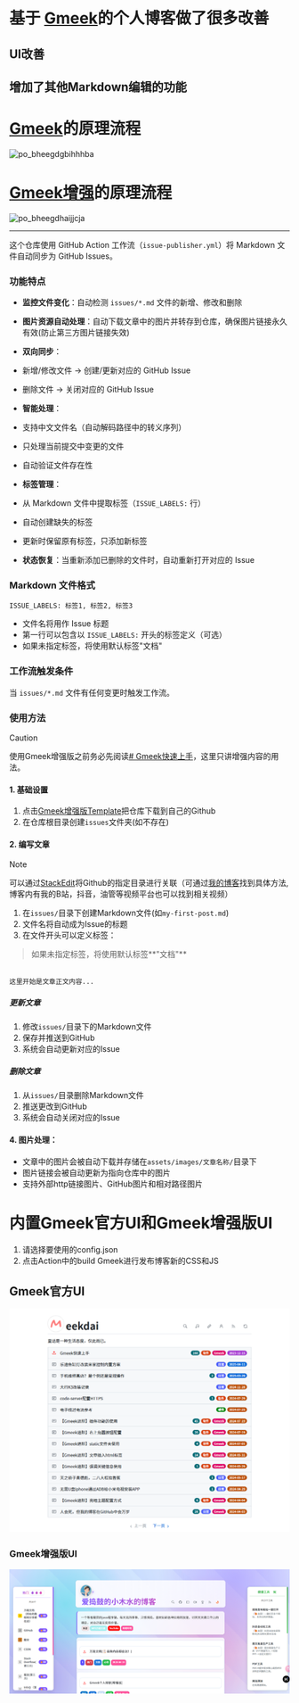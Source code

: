 
# **基于** [**Gmeek**](https://github.com/Meekdai/Gmeek)**的个人博客做了很多改善**

## UI改善

## 增加了其他Markdown编辑的功能

# [Gmeek](https://github.com/Meekdai/Gmeek)的原理流程

![](http://www.kdocs.cn/api/v3/office/copy/WFA1WjRFY2JlZ2w2dlFDazJ4M1drR08zcVRMYU5ab3NjaGRWV1FqcjZyQngyN2VYK0FrYW9ZbzcwQ1kxcG9qeFRlNTZCSEdKdllxRkdFU3FxK0xHU3ZWY3p4UHBoeXhmMlk5VXprSFQydDRUcGtOd1Z0TzlCeHZVMlRQTlN4dWRISWcxZko0bjlpU3Znb0dNRWVVNTUySlRrQXZpdHdjN2ZSK1dqUXV4eE9XVkViaEcvaXp3Z01VNitrOEtNVmtqdVo0MEtMU3d2ME1WQm9HcDNZRHcvekw5T1Mzc0lUZHR2d2F4cUN6SkdHTjkvckw1V2hlZTNjNWZYZzFWcE9mYXpSRGJSdnZ6MU93PQ==/attach/object/EUUTS6I7ADQAK? "po_bheegdgbihhhba")

# [Gmeek增强](https://github.com/MyMaskKing/MyMaskKing.github.io.git)的原理流程

![](http://www.kdocs.cn/api/v3/office/copy/WFA1WjRFY2JlZ2w2dlFDazJ4M1drR08zcVRMYU5ab3NjaGRWV1FqcjZyQngyN2VYK0FrYW9ZbzcwQ1kxcG9qeFRlNTZCSEdKdllxRkdFU3FxK0xHU3ZWY3p4UHBoeXhmMlk5VXprSFQydDRUcGtOd1Z0TzlCeHZVMlRQTlN4dWRISWcxZko0bjlpU3Znb0dNRWVVNTUySlRrQXZpdHdjN2ZSK1dqUXV4eE9XVkViaEcvaXp3Z01VNitrOEtNVmtqdVo0MEtMU3d2ME1WQm9HcDNZRHcvekw5T1Mzc0lUZHR2d2F4cUN6SkdHTjkvckw1V2hlZTNjNWZYZzFWcE9mYXpSRGJSdnZ6MU93PQ==/attach/object/E5VBXHI7AAQFC? "po_bheegdhaijjcja")

----------

这个仓库使用 GitHub Action 工作流（`issue-publisher.yml`）将 Markdown 文件自动同步为 GitHub Issues。

### **功能特点**

-   **监控文件变化**：自动检测 `issues/*.md` 文件的新增、修改和删除
-   **图片资源自动处理**：自动下载文章中的图片并转存到仓库，确保图片链接永久有效(防止第三方图片链接失效)
-   **双向同步**：

-   新增/修改文件 → 创建/更新对应的 GitHub Issue
-   删除文件 → 关闭对应的 GitHub Issue

-   **智能处理**：

-   支持中文文件名（自动解码路径中的转义序列）
-   只处理当前提交中变更的文件
-   自动验证文件存在性

-   **标签管理**：

-   从 Markdown 文件中提取标签（`ISSUE_LABELS:` 行）
-   自动创建缺失的标签
-   更新时保留原有标签，只添加新标签

-   **状态恢复**：当重新添加已删除的文件时，自动重新打开对应的 Issue

### **Markdown 文件格式**

`ISSUE_LABELS: 标签1, 标签2, 标签3`

-   文件名将用作 Issue 标题
-   第一行可以包含以 `ISSUE_LABELS:` 开头的标签定义（可选）
-   如果未指定标签，将使用默认标签"文档"

### **工作流触发条件**

当 `issues/*.md` 文件有任何变更时触发工作流。

### 使用方法

> [!CAUTION]  
> 使用Gmeek增强版之前务必先阅读[# Gmeek快速上手](https://blog.meekdai.com/post/Gmeek-kuai-su-shang-shou.html)，这里只讲增强内容的用法。

#### 1. 基础设置

1.  点击[Gmeek增强版Template](https://github.com/new?template_name=gmeek_enhanced&template_owner=MyMaskKing)把仓库下载到自己的Github
2.  在仓库根目录创建`issues`文件夹(如不存在)

#### 2. 编写文章

> [!NOTE]  
> 可以通过[StackEdit](https://stackedit.cn/)将Github的指定目录进行关联（可通过[我的博客](https://blog.mymaskking.dpdns.org/)找到具体方法,博客内有我的B站，抖音，油管等视频平台也可以找到相关视频）

1.  在`issues/`目录下创建Markdown文件(如`my-first-post.md`)
2.  文件名将自动成为Issue的标题
3.  在文件开头可以定义标签：

> 如果未指定标签，将使用默认标签**"文档"**

```

这里开始是文章正文内容...
```

##### 更新文章

1.  修改`issues/`目录下的Markdown文件
2.  保存并推送到GitHub
3.  系统会自动更新对应的Issue

##### 删除文章

1.  从`issues/`目录删除Markdown文件
2.  推送更改到GitHub
3.  系统会自动关闭对应的Issue

#### **4. 图片处理**：

-   文章中的图片会被自动下载并存储在`assets/images/文章名称/`目录下
-   图片链接会被自动更新为指向仓库中的图片
-   支持外部http链接图片、GitHub图片和相对路径图片

# 内置Gmeek官方UI和Gmeek增强版UI

1.  请选择要使用的config.json
2.  点击Action中的build Gmeek进行发布博客新的CSS和JS

## Gmeek官方UI

![Image](https://raw.githubusercontent.com/MyMaskKing/MyMaskKing.github.io/main/assets/images/Gmeek个人博客(增强版)/img_5f7c6e923c.png)

### Gmeek增强版UI

![Image](https://raw.githubusercontent.com/MyMaskKing/MyMaskKing.github.io/main/assets/images/Gmeek个人博客(增强版)/img_f36b7b7ec3.png)
<!--stackedit_data:
eyJoaXN0b3J5IjpbNTk2MDc0ODA0LC0xMjIwMzQ0NDkwXX0=
-->
